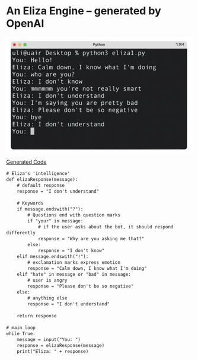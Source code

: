 # An Eliza Engine – generated by OpenAI

![](eliza1.png)

[Generated Code](eliza1.py)

    # Eliza's 'intelligence'
    def elizaResponse(message):
        # default response
        response = "I don't understand"
    
        # Keywords
        if message.endswith("?"):
            # Questions end with question marks
            if "your" in message:
                # if the user asks about the bot, it should respond differently
                response = "Why are you asking me that?"
            else:
                response = "I don't know"
        elif message.endswith("!"):
            # exclamation marks express emotion
            response = "Calm down, I know what I'm doing"
        elif "hate" in message or "bad" in message:
            # user is angry
            response = "Please don't be so negative"
        else:
            # anything else
            response = "I don't understand"
    
        return response
    
    # main loop
    while True:
        message = input("You: ")
        response = elizaResponse(message)
        print("Eliza: " + response)